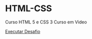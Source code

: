 # HTML-CSS
 Curso HTML 5 e CSS 3 Curso em Video

<a href="https://obrunoandrade.github.io/HTML-CSS/Desafios/desafio10/android.html">Executar Desafio</a>
